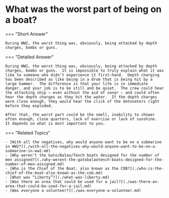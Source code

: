 # What was the worst part of being on a boat?


=== "Short Answer"

    During WW2, the worst thing was, obviously, being attacked by depth charges, bombs or guns.
=== "Detailed Answer"

    During WW2, the worst thing was, obviously, being attacked by depth charges, bombs or guns.  It is impossible to truly explain what it was like to someone who didn’t experience it first-hand.  Depth charging has been described as like being in a drum that is being hit by a large hammer.  The difference is that your life is in immediate danger, and your job is to be still and be quiet.  The crew could hear the attacking ship – even without the aid of sonar – and could often hear the depth charges as they hit the water.  If the depth charges were close enough, they would hear the click of the detonators right before they exploded.

    After that, the worst part could be the smell, inability to shower often enough, close quarters, lack of exercise or lack of sunshine.  It depends on what is most important to you.
=== "Related Topics"

    - [With all the negatives, why would anyone want to be on a submarine in WW2?](./with-all-the-negatives-why-would-anyone-want-to-be-on-a-submarine-in-ww2.md)
    - [Why weren’t the Gato/Balao/Tench boats designed for the number of men assigned?](./why-werent-the-gatobalaotench-boats-designed-for-the-number-of-men-assigned.md)
    - [Who is the Chief of the Boat, also known as the COB?](./who-is-the-chief-of-the-boat-also-known-as-the-cob.md)
    - [What was “Liberty”?](./what-was-liberty.md)
    - [Was there an area that could be used for a jail?](./was-there-an-area-that-could-be-used-for-a-jail.md)
    - [Was everyone a volunteer?](./was-everyone-a-volunteer.md)